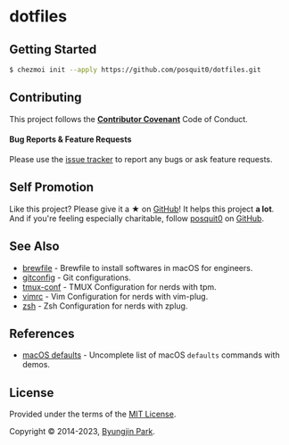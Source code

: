 # dotfiles


## Getting Started

```sh
$ chezmoi init --apply https://github.com/posquit0/dotfiles.git
```


## Contributing

This project follows the [**Contributor Covenant**](http://contributor-covenant.org/version/1/4/) Code of Conduct.

#### Bug Reports & Feature Requests

Please use the [issue tracker](https://github.com/posquit0/dotfiles/issues) to report any bugs or ask feature requests.


## Self Promotion

Like this project? Please give it a ★ on [GitHub](https://github.com/posquit0/dotfiles)! It helps this project **a lot**.
And if you're feeling especially charitable, follow [posquit0](https://www.posquit0.com) on [GitHub](https://github.com/posquit0).


## See Also

- [brewfile](https://github.com/posquit0/brewfile) - Brewfile to install softwares in macOS for engineers.
- [gitconfig](https://github.com/posquit0/gitconfig) - Git configurations.
- [tmux-conf](https://github.com/posquit0/tmux-conf) - TMUX Configuration for nerds with tpm.
- [vimrc](https://github.com/posquit0/vimrc) - Vim Configuration for nerds with vim-plug.
- [zsh](https://github.com/posquit0/zshrc) - Zsh Configuration for nerds with zplug.


## References

- [macOS defaults](https://macos-defaults.com/) - Uncomplete list of macOS `defaults` commands with demos.


## License

Provided under the terms of the [MIT License](https://github.com/posquit0/dotfiles/blob/main/LICENSE).

Copyright © 2014-2023, [Byungjin Park](https://www.posquit0.com).

